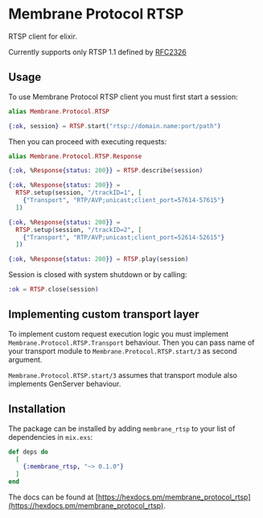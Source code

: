 # Membrane Protocol RTSP

RTSP client for elixir.

Currently supports only RTSP 1.1 defined by
[RFC2326](https://tools.ietf.org/html/rfc2326)

## Usage

To use Membrane Protocol RTSP client you must first start a session:

```elixir
alias Membrane.Protocol.RTSP

{:ok, session} = RTSP.start("rtsp://domain.name:port/path")
```

Then you can proceed with executing requests:

```elixir
alias Membrane.Protocol.RTSP.Response

{:ok, %Response{status: 200}} = RTSP.describe(session)

{:ok, %Response{status: 200}} =
  RTSP.setup(session, "/trackID=1", [
    {"Transport", "RTP/AVP;unicast;client_port=57614-57615"}
  ])

{:ok, %Response{status: 200}} =
  RTSP.setup(session, "/trackID=2", [
    {"Transport", "RTP/AVP;unicast;client_port=52614-52615"}
  ])

{:ok, %Response{status: 200}} = RTSP.play(session)
```

Session is closed with system shutdown or by calling:
```elixir
:ok = RTSP.close(session)
```

## Implementing custom transport layer

To implement custom request execution logic you must implement
`Membrane.Protocol.RTSP.Transport` behaviour. Then you can pass
name of your transport module to `Membrane.Protocol.RTSP.start/3` as second argument.

`Membrane.Protocol.RTSP.start/3` assumes that transport module also implements GenServer
behaviour.

## Installation

The package can be installed by adding `membrane_rtsp` to your list 
of dependencies in `mix.exs`:

```elixir
def deps do
  [
    {:membrane_rtsp, "~> 0.1.0"}
  ]
end
```

The docs can be found at [https://hexdocs.pm/membrane_protocol_rtsp](https://hexdocs.pm/membrane_protocol_rtsp).

